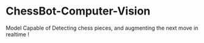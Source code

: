 # ChessBot-Computer-Vision
Model Capable of Detecting chess pieces, and augmenting the next move in realtime !
